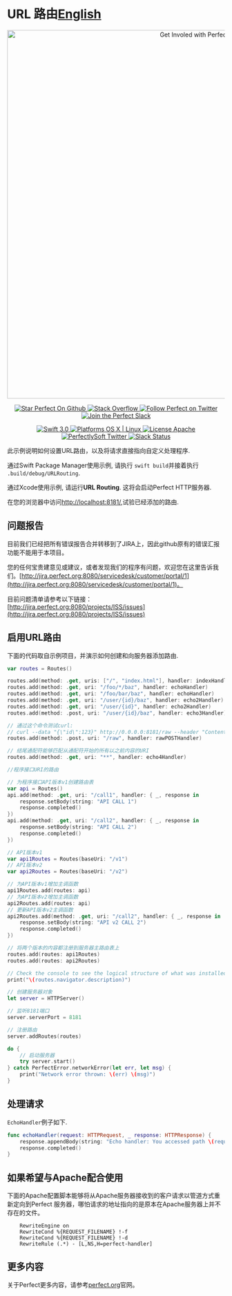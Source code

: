 # URL 路由[English](README.md)

<p align="center">
    <a href="http://perfect.org/get-involved.html" target="_blank">
        <img src="http://perfect.org/assets/github/perfect_github_2_0_0.jpg" alt="Get Involed with Perfect!" width="854" />
    </a>
</p>

<p align="center">
    <a href="https://github.com/PerfectlySoft/Perfect" target="_blank">
        <img src="http://www.perfect.org/github/Perfect_GH_button_1_Star.jpg" alt="Star Perfect On Github" />
    </a>  
    <a href="http://stackoverflow.com/questions/tagged/perfect" target="_blank">
        <img src="http://www.perfect.org/github/perfect_gh_button_2_SO.jpg" alt="Stack Overflow" />
    </a>  
    <a href="https://twitter.com/perfectlysoft" target="_blank">
        <img src="http://www.perfect.org/github/Perfect_GH_button_3_twit.jpg" alt="Follow Perfect on Twitter" />
    </a>  
    <a href="http://perfect.ly" target="_blank">
        <img src="http://www.perfect.org/github/Perfect_GH_button_4_slack.jpg" alt="Join the Perfect Slack" />
    </a>
</p>

<p align="center">
    <a href="https://developer.apple.com/swift/" target="_blank">
        <img src="https://img.shields.io/badge/Swift-3.0-orange.svg?style=flat" alt="Swift 3.0">
    </a>
    <a href="https://developer.apple.com/swift/" target="_blank">
        <img src="https://img.shields.io/badge/Platforms-OS%20X%20%7C%20Linux%20-lightgray.svg?style=flat" alt="Platforms OS X | Linux">
    </a>
    <a href="http://perfect.org/licensing.html" target="_blank">
        <img src="https://img.shields.io/badge/License-Apache-lightgrey.svg?style=flat" alt="License Apache">
    </a>
    <a href="http://twitter.com/PerfectlySoft" target="_blank">
        <img src="https://img.shields.io/badge/Twitter-@PerfectlySoft-blue.svg?style=flat" alt="PerfectlySoft Twitter">
    </a>
    <a href="http://perfect.ly" target="_blank">
        <img src="http://perfect.ly/badge.svg" alt="Slack Status">
    </a>
</p>

此示例说明如何设置URL路由，以及将请求直接指向自定义处理程序.

通过Swift Package Manager使用示例, 请执行 ```swift build```并接着执行 ``` .build/debug/URLRouting```.

通过Xcode使用示例, 请运行**URL Routing**. 这将会启动Perfect HTTP服务器. 

在您的浏览器中访问[http://localhost:8181/](http://localhost:8181/),试验已经添加的路由.


## 问题报告

目前我们已经把所有错误报告合并转移到了JIRA上，因此github原有的错误汇报功能不能用于本项目。

您的任何宝贵建意见或建议，或者发现我们的程序有问题，欢迎您在这里告诉我们。[http://jira.perfect.org:8080/servicedesk/customer/portal/1](http://jira.perfect.org:8080/servicedesk/customer/portal/1)。

目前问题清单请参考以下链接： [http://jira.perfect.org:8080/projects/ISS/issues](http://jira.perfect.org:8080/projects/ISS/issues)


## 启用URL路由

下面的代码取自示例项目，并演示如何创建和向服务器添加路由.

```swift
var routes = Routes()

routes.add(method: .get, uris: ["/", "index.html"], handler: indexHandler)
routes.add(method: .get, uri: "/foo/*/baz", handler: echoHandler)
routes.add(method: .get, uri: "/foo/bar/baz", handler: echoHandler)
routes.add(method: .get, uri: "/user/{id}/baz", handler: echo2Handler)
routes.add(method: .get, uri: "/user/{id}", handler: echo2Handler)
routes.add(method: .post, uri: "/user/{id}/baz", handler: echo3Handler)

// 通过这个命令测试curl:
// curl --data "{\"id\":123}" http://0.0.0.0:8181/raw --header "Content-Type:application/json"
routes.add(method: .post, uri: "/raw", handler: rawPOSTHandler)

// 结尾通配符能够匹配从通配符开始的所有以之前内容的URI
routes.add(method: .get, uri: "**", handler: echo4Handler)

//程序接口URI的路由

// 为程序接口API版本v1创建路由表
var api = Routes()
api.add(method: .get, uri: "/call1", handler: { _, response in
	response.setBody(string: "API CALL 1")
	response.completed()
})
api.add(method: .get, uri: "/call2", handler: { _, response in
	response.setBody(string: "API CALL 2")
	response.completed()
})

// API版本v1
var api1Routes = Routes(baseUri: "/v1")
// API版本v2
var api2Routes = Routes(baseUri: "/v2")

// 为API版本v1增加主调函数
api1Routes.add(routes: api)
// 为API版本v2增加主调函数
api2Routes.add(routes: api)
// 更新API版本v2主调函数
api2Routes.add(method: .get, uri: "/call2", handler: { _, response in
	response.setBody(string: "API v2 CALL 2")
	response.completed()
})

// 将两个版本的内容都注册到服务器主路由表上
routes.add(routes: api1Routes)
routes.add(routes: api2Routes)

// Check the console to see the logical structure of what was installed.
print("\(routes.navigator.description)")

// 创建服务器对象
let server = HTTPServer()

// 监听8181端口
server.serverPort = 8181

// 注册路由
server.addRoutes(routes)

do {
    // 启动服务器
    try server.start()
} catch PerfectError.networkError(let err, let msg) {
    print("Network error thrown: \(err) \(msg)")
}
```
## 处理请求

`EchoHandler`例子如下.

```swift
func echoHandler(request: HTTPRequest, _ response: HTTPResponse) {
	response.appendBody(string: "Echo handler: You accessed path \(request.path) with variables \(request.urlVariables)")
	response.completed()
}
```

## 如果希望与Apache配合使用
下面的Apache配置脚本能够将从Apache服务器接收到的客户请求以管道方式重新定向到Perfect 服务器，哪怕请求的地址指向的是原本在Apache服务器上并不存在的文件。

```apacheconf
	RewriteEngine on
	RewriteCond %{REQUEST_FILENAME} !-f
	RewriteCond %{REQUEST_FILENAME} !-d
	RewriteRule (.*) - [L,NS,H=perfect-handler]
```


## 更多内容
关于Perfect更多内容，请参考[perfect.org](http://perfect.org)官网。
